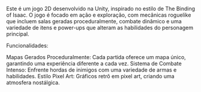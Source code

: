 Este é um jogo 2D desenvolvido na Unity, inspirado no estilo de The Binding of Isaac. O jogo é focado em ação e exploração, com mecânicas roguelike que incluem salas geradas proceduralmente, combate dinâmico e uma variedade de itens e power-ups que alteram as habilidades do personagem principal.

Funcionalidades: 

Mapas Gerados Proceduralmente: Cada partida oferece um mapa único, garantindo uma experiência diferente a cada vez.
Sistema de Combate Intenso: Enfrente hordas de inimigos com uma variedade de armas e habilidades.
Estilo Pixel Art: Gráficos retrô em pixel art, criando uma atmosfera nostálgica.
